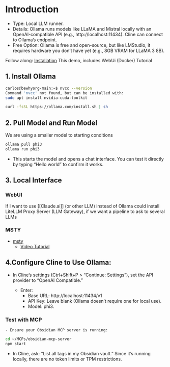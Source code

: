 # Introduction

- Type: Local LLM runner.
- Details: Ollama runs models like LLaMA and Mistral locally with an OpenAI-compatible API (e.g., http://localhost:11434). Cline can connect to Ollama’s endpoint.
- Free Option: Ollama is free and open-source, but like LMStudio, it requires hardware you don’t have yet (e.g., 8GB VRAM for LLaMA 3 8B).

Follow along: [Installation](https://youtu.be/Wjrdr0NU4Sk?si=LgA02dIxccNcD6GR)
	This demo, includes WebUi (Docker) Tutorial

## 1. Install Ollama
```bash
carlos@bewhyorg-main:~$ nvcc --version
Command 'nvcc' not found, but can be installed with:
sudo apt install nvidia-cuda-toolkit

curl -fsSL https://ollama.com/install.sh | sh
```

## 2. Pull Model and Run Model

We are using a smaller model to starting conditions

```bash
ollama pull phi3
ollama run phi3
```

- This starts the model and opens a chat interface. You can test it directly by typing “Hello world” to confirm it works.

## 3. Local Interface

### WebUI

If I want to use [[Claude.ai]] (or other LLM) instead of Ollama could install LiteLLM Proxy Server (LLM Gateway), if we want a pipeline to ask to several LLMs

### MSTY

- [msty](https://msty.app/)
	- [Video Tutorial](https://www.youtube.com/watch?v=5U_lOjfZiXg)

## 4.Configure Cline to Use Ollama:

- In Cline’s settings (Ctrl+Shift+P > “Continue: Settings”), set the API provider to “OpenAI Compatible.”

    - Enter:
        - Base URL: http://localhost:11434/v1
        - API Key: Leave blank (Ollama doesn’t require one for local use).
        - Model: phi3.

### Test with MCP
    - Ensure your Obsidian MCP server is running:

```bash
cd ~/MCPs/obsidian-mcp-server
npm start
```

- In Cline, ask: “List all tags in my Obsidian vault.” Since it’s running locally, there are no token limits or TPM restrictions.
